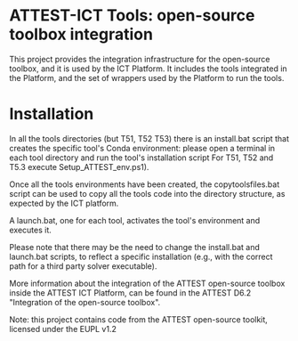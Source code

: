 # ATTEST-ICT Tools: open-source toolbox integration

This project provides the integration infrastructure for the open-source toolbox, and it is used by the ICT Platform. It includes the tools integrated in the Platform, and the set of wrappers used by the Platform to run the tools.

# Installation

In all the tools directories (but T51, T52 T53) there is an install.bat script that creates the specific tool's Conda environment: please open a terminal in each tool directory and run the tool's installation script
For T51, T52 and T5.3 execute Setup_ATTEST_env.ps1).

Once all the tools environments have been created, the copytoolsfiles.bat script can be used to copy all the tools code into the directory structure, as expected by the ICT platform.

A launch.bat, one for each tool, activates the tool's environment and executes it. 

Please note that there may be the need to change the install.bat and launch.bat scripts, to reflect a specific installation (e.g., with the correct path for a third party solver executable).

More information about the integration of the ATTEST open-source toolbox inside the ATTEST ICT Platform, can be found in the ATTEST D6.2 "Integration of the open-source toolbox".

Note: this project contains code from the ATTEST open-source toolkit, licensed under the EUPL v1.2

